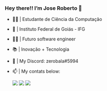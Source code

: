 ### Hey there!! I’m Jose Roberto 👋
- 👨‍🎓 | Estudante de Ciência da Computação
- 📌 | Instituto Federal de Goiás - IFG
- 🧑‍💻 | Futuro software engineer
- 📚 | Inovação + Tecnologia
- 🤖 | My Discord: zerobala#5994
- 📫 | My contats below:
  
  <a href="https://www.instagram.com/jrcodee/" target="_blank"><img src="https://img.shields.io/badge/-Instagram-%23E4405F?style=for-the-badge&logo=instagram&logoColor=white" target="_blank"></a>
  <a href = "mailto:joserobertomi@outlook.com"><img src="https://img.shields.io/badge/-Gmail-%23333?style=for-the-badge&logo=gmail&logoColor=white" target="_blank"></a>
  <a href="https://www.linkedin.com/in/jose-roberto-mendonca-inacio-b41581245" target="_blank"><img src="https://img.shields.io/badge/-LinkedIn-%230077B5?style=for-the-badge&logo=linkedin&logoColor=white" target="_blank"></a> 



<!---
<div align="center">
  <a href="https://github.com/jrcodee">
  <img height="130em" src="https://github-readme-stats.vercel.app/api?username=jrcodee&show_icons=true&theme=dark&include_all_commits=true&count_private=true"/>
  <img height="130em" src="https://github-readme-stats.vercel.app/api/top-langs/?username=jrcodee&layout=compact&langs_count=7&theme=dark"/>
</div>
<div style="display: inline_block"><br>
  <img align="center" alt="jrcodee-C" height="60" width="80" src="https://cdn.jsdelivr.net/gh/devicons/devicon/icons/c/c-original.svg">
  <img align="center" alt="jrcodee-Java" height="60" width="80" src="https://cdn.jsdelivr.net/gh/devicons/devicon/icons/java/java-original.svg">
</div>




jrcodee/jrcodee is a ✨ special ✨ repository because its `README.md` (this file) appears on your GitHub profile.
You can click the Preview link to take a look at your changes.
--->
